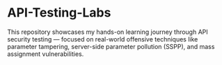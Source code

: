 # API-Testing-Labs
This repository showcases my hands-on learning journey through API security testing — focused on real-world offensive techniques like parameter tampering, server-side parameter pollution (SSPP), and mass assignment vulnerabilities.   

